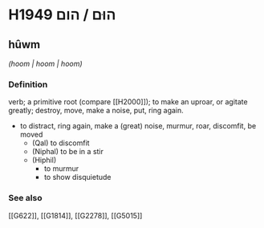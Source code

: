 # H1949 הוּם / הום

## hûwm

_(hoom | hoom | hoom)_

### Definition

verb; a primitive root (compare [[H2000]]); to make an uproar, or agitate greatly; destroy, move, make a noise, put, ring again.

- to distract, ring again, make a (great) noise, murmur, roar, discomfit, be moved
    - (Qal) to discomfit
    - (Niphal) to be in a stir
    - (Hiphil)
        - to murmur
        - to show disquietude
### See also

[[G622]], [[G1814]], [[G2278]], [[G5015]]

